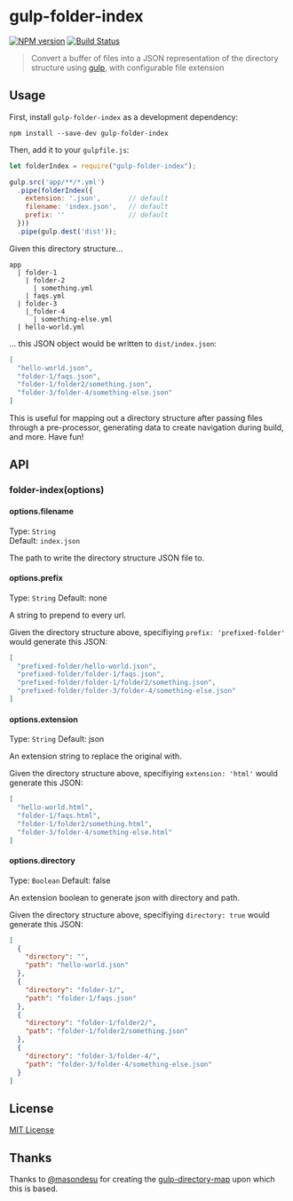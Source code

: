 # gulp-folder-index

[![NPM version][npm-image]][npm-url] [![Build Status][travis-image]][travis-url]

> Convert a buffer of files into a JSON representation of the directory structure using [gulp](https://github.com/gulpjs/gulp), with configurable file extension

## Usage

First, install `gulp-folder-index` as a development dependency:

```shell
npm install --save-dev gulp-folder-index
```

Then, add it to your `gulpfile.js`:

```javascript
let folderIndex = require("gulp-folder-index");

gulp.src('app/**/*.yml')
  .pipe(folderIndex({
    extension: '.json',       // default
    filename: 'index.json',   // default
    prefix: ''                // default
  }))
  .pipe(gulp.dest('dist'));

```

Given this directory structure...
```
app
  | folder-1
    | folder-2
      | something.yml
    | faqs.yml
  | folder-3
    |_folder-4
      | something-else.yml
  | hello-world.yml
```

... this JSON object would be written to `dist/index.json`:

```json
[
  "hello-world.json",
  "folder-1/faqs.json",
  "folder-1/folder2/something.json",
  "folder-3/folder-4/something-else.json"
]
```

This is useful for mapping out a directory structure after passing files through a pre-processor, generating data to create navigation during build, and more. Have fun!

## API

### folder-index(options)

#### options.filename
Type: `String`  
Default: `index.json`

The path to write the directory structure JSON file to.

#### options.prefix
Type: `String`
Default: none

A string to prepend to every url.

Given the directory structure above, specifiying `prefix: 'prefixed-folder'` would generate this JSON:

```json
[
  "prefixed-folder/hello-world.json",
  "prefixed-folder/folder-1/faqs.json",
  "prefixed-folder/folder-1/folder2/something.json",
  "prefixed-folder/folder-3/folder-4/something-else.json"
]
```

#### options.extension
Type: `String`
Default: json

An extension string to replace the original with.

Given the directory structure above, specifiying `extension: 'html'` would generate this JSON:

```json
[
  "hello-world.html",
  "folder-1/faqs.html",
  "folder-1/folder2/something.html",
  "folder-3/folder-4/something-else.html"
]
```

#### options.directory
Type: `Boolean`
Default: false

An extension boolean to generate json with directory and path.

Given the directory structure above, specifiying `directory: true` would generate this JSON:

```json
[
  {
    "directory": "",
    "path": "hello-world.json"
  },
  {
    "directory": "folder-1/",
    "path": "folder-1/faqs.json"
  },
  {
    "directory": "folder-1/folder2/",
    "path": "folder-1/folder2/something.json"
  },
  {
    "directory": "folder-3/folder-4/",
    "path": "folder-3/folder-4/something-else.json"
  }
]
```

## License

[MIT License](http://en.wikipedia.org/wiki/MIT_License)


## Thanks

Thanks to [@masondesu](https://github.com/masondesu) for creating the [gulp-directory-map](https://github.com/masondesu/gulp-directory-map) upon which this is based.

[npm-url]: https://npmjs.org/package/gulp-folder-index
[npm-image]: https://badge.fury.io/js/gulp-folder-index.png

[travis-url]: http://travis-ci.org/davesag/gulp-folder-index
[travis-image]: https://secure.travis-ci.org/davesag/gulp-folder-index.png?branch=master
